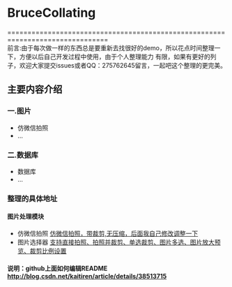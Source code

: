 # BruceCollating
===============================================================================<br>
前言:由于每次做一样的东西总是要重新去找很好的demo，所以花点时间整理一下，方便以后自己开发过程中使用，由于个人整理能力
有限，如果有更好的列子，欢迎大家提交issues或者QQ：275762645留言，一起吧这个整理的更完美。

## 主要内容介绍
###  一.图片
* 仿微信拍照
* ...
###  二.数据库
* 数据库
* ...

### 整理的具体地址
#### 图片处理模块
* 仿微信拍照   [仿微信拍照，带裁剪,无压缩，后面我自己修改调整一下](https://github.com/weileng11/PhotoPicker-master)
* 图片选择器   [支持直接拍照、拍照并裁剪、单选裁剪、图片多选、图片放大预览、裁剪比例设置](https://github.com/weileng11/PhotoPicker-master)


#### 说明：github上面如何编辑README http://blog.csdn.net/kaitiren/article/details/38513715

